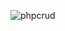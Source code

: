 ![phpcrud](https://user-images.githubusercontent.com/69036818/114297726-87fe3a80-9adc-11eb-9378-8f5168553afe.png)
